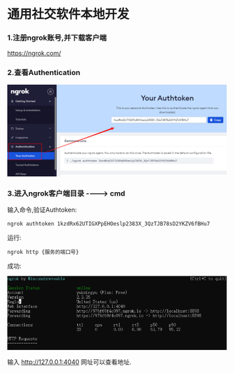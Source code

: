 # 通用社交软件本地开发

### 1.注册ngrok账号,并下载客户端

https://ngrok.com/



### 2.查看Authentication

![image-20201201093352990](通用社交软件本地开发.assets/image-20201201093352990.png)



### 3.进入ngrok客户端目录	---->	cmd

输入命令,验证Authtoken:

```
ngrok authtoken 1kzdRx62UTIGXPpEHOeslp2383X_3QzTJB78sD2YKZV6fBHu7
```

运行:

```
ngrok http {服务的端口号}
```

成功:

![image-20201201092224005](通用社交软件本地开发.assets/image-20201201092224005.png)

输入	http://127.0.0.1:4040	网址可以查看地址.

